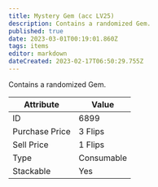 ```yaml
---
title: Mystery Gem (acc LV25)
description: Contains a randomized Gem.
published: true
date: 2023-03-01T00:19:01.860Z
tags: items
editor: markdown
dateCreated: 2023-02-17T06:50:29.755Z
---
```


Contains a randomized Gem.

|Attribute|Value|
|-|-|
|ID|6899|
|Purchase Price|3 Flips|
|Sell Price|1 Flips|
|Type|Consumable|
|Stackable|Yes|

